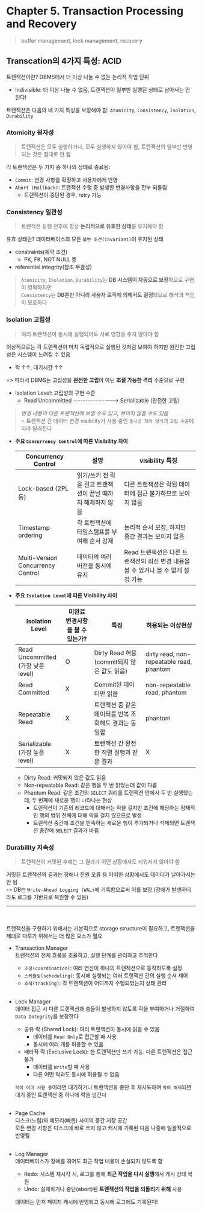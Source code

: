 # Chapter 5. Transaction Processing and Recovery
> buffer management, lock management, recovery

## Transcation의 4가지 특성: ACID
트랜잭션이란? DBMS에서 더 이상 나눌 수 없는 논리적 작업 단위   
- Indivisible: 더 이상 나눌 수 없음, 트랜잭션이 일부만 실행된 상태로 남아서는 안 된다!

트랜잭션은 다음의 네 가지 특성을 보장해야 함: `Atomicity`, `Consistency`, `Isolation`, `Durability`

### Atomicity 원자성
> 트랜잭션은 모두 실행하거나, 모두 실행하지 않아야 함, 트랜잭션의 일부만 반영되는 것은 절대로 안 됨   

각 트랜잭션은 두 가지 중 하나의 상태로 종료됨:
- `Commit`: 변경 사항을 확정하고 사용자에게 반영
- `Abort (Rollback)`: 트랜잭션 수행 중 발생한 변경사항을 전부 되돌림
    - 트랜잭션이 중단된 경우, retry 가능

### Consistency 일관성
> 트랜잭션 실행 전후에 항상 **논리적으로 유효한 상태**를 유지해야 함

유효 상태란? 데이터베이스의 모든 `불변 조건(invariant)`이 유지된 상태
- constraints(제약 조건)
  - PK, FK, NOT NULL 등
- referential integrity(참조 무결성)

> `Atomicity`, `Isolation`, `Durability`는 **DB 시스템이 자동으로 보장**하므로 구현이 명확하지만   
> `Consistency`는 **DB뿐만 아니라 사용자 로직에 의해서도 결정**되므로 해석과 책임이 모호하다

### Isolation 고립성
> 여러 트랜잭션이 동시에 실행되어도 서로 영향을 주지 않아야 함

이상적으로는 각 트랜잭션이 마치 독립적으로 실행된 것처럼 보여야 하지만 완전한 고립성은 시스템이 느려질 수 있음
- 락 ↑↑, 대기시간 ↑↑

=> 따라서 DBMS는 고립성을 **완전한 고립**이 아닌 **조절 가능한 격리** 수준으로 구현
- Isolation Level: 고립성의 구현 수준
  - Read Uncommitted ----------------> Serializable (완전한 고립)

> _변경 내용이 다른 트랜잭션에 보일 수도 있고, 보이지 않을 수도 있음_   
= 트랜잭션 간 데이터 변경 visibility가 사용 중인 `동시성 제어 방식`과 `고립 수준`에 따라 달라진다

- **주요 `Concurrency Control`에 따른 Visibility 차이**

  | Concurrency Control | 설명 | visibility 특징 |
  |---| --- |---------------|
  | Lock-based (2PL 등)               |  읽기/쓰기 전 락을 걸고 트랜잭션이 끝날 때까지 해제하지 않음 | 다른 트랜잭션은 락된 데이터에 접근 불가하므로 보이지 않음 |
  | Timestamp ordering               | 각 트랜잭션에 타임스탬프를 부여해 순서 강제 | 논리적 순서 보장, 하지만 중간 결과는 보이지 않음 |
  | Multi-Version Concurrency Control | 데이터의 여러 버전을 동시에 유지 | Read 트랜잭션은 다른 트랜잭션의 최신 변경 내용을 볼 수 있거나 볼 수 없게 설정 가능 |

- **주요 `Isolation Level`에 따른 Visibility 차이**

  | Isolation Level                    | 미완료 변경사항을 볼 수 있는가? | 특징                               | 허용되는 이상현상                                |
  |------------------------------------| --- |----------------------------------|------------------------------------------|
  | Read Uncommitted<br/>(가장 낮은 level) | O | Dirty Read 허용<br/>(commit되지 않은 값도 읽음) | dirty read, non-repeatable read, phantom |
  | Read Committed                     | X | Commit된 데이터만 읽음                  | non-repeatable read, phantom             |
  | Repeatable Read                    | X | 트랜잭션 중 같은 데이터를 반복 조회해도 결과는 동일함   | phantom                                  |
  | Serializable<br/>(가장 높은 level)     | X | 트랜잭션 간 완전한 직렬 실행과 같은 결과          | X                                        |
  - Dirty Read: 커밋되지 않은 값도 읽음
  - Non-repeatable Read: 같은 행을 두 번 읽었는데 값이 다름
  - Phantom Read: 같은 조건의 `SELECT` 쿼리를 트랜잭션 안에서 두 번 실행했는데, 두 번째에 새로운 행이 나타나는 현상
    - 트랜잭션이 기존의 레코드에 대해서는 락을 걸지만 조건에 해당하는 잠재적인 행의 범위 전체에 대해 락을 걸지 않으므로 발생
    - 트랜잭션 중간에 조건을 만족하는 새로운 행이 추가되거나 삭제되면 트랜잭션 중간에 `SELECT` 결과가 바뀜

### Durability 지속성
> 트랜잭션이 커밋된 후에는 그 결과가 어떤 상황에서도 지워지지 않아야 함

커밋된 트랜잭션의 결과는 장애나 전원 오류 등 어떠한 상황에서도 데이터가 날아가서는 안 됨   
-> DB는 `Write-Ahead Logging (WAL)`에 기록함으로써 이를 보장 (장애가 발생하더라도 로그를 기반으로 복원할 수 있음)

---
<br/><br/>
트랜잭션을 구현하기 위해서는 기본적으로 storage structure이 필요하고, 트랜잭션을 제대로 다루기 위해서는 더 많은 요소가 필요  

- Transaction Manager    
  트랜잭션의 전체 흐름을 조율하고, 실행 단계를 관리하고 추적한다
  - `조정(coordination)`: 여러 연산이 하나의 트랜잭션으로 동작하도록 설정  
  - `스케줄링(scheduling)`: 동시에 실행되는 여러 트랜잭션 간의 실행 순서 제어
  - `추적(tracking)`: 각 트랜잭션이 어디까지 수행되었는지 상태 관리
<br/><br/>
- Lock Manager   
  데이터 접근 시 다른 트랜잭션과 충돌이 발생하지 않도록 락을 부여하거나 거절하여 `Data Integrity`를 보장한다
  - 공유 락 (Shared Lock): 여러 트랜잭션이 동시에 읽을 수 있음
    - 데이터를 `Read Only`로 접근할 때 사용
    - 동시에 여러 개를 허용할 수 있음
  - 배타적 락 (Exclusive Lock): 한 트랜잭션만 쓰기 가능. 다른 트랜잭션은 접근 불가
    - 데이터를 `Write`할 때 사용
    - 다른 어떤 락과도 동시에 허용될 수 없음
  
  `락이 이미 사용 중`이라면 대기하거나 트랜잭션을 중단 후 재시도하며 `락이 해제`되면 대기 중인 트랜잭션 중 하나에 락을 넘긴다
<br/><br/>
- Page Cache   
  디스크(느림)와 메모리(빠름) 사이의 중간 저장 공간   
  모든 변경 사항은 디스크에 바로 쓰지 않고 캐시에 기록된 다음 나중에 일괄적으로 반영됨
  <br/><br/>
- Log Manager   
  데이터베이스가 장애를 겪어도 최근 작업 내용이 손실되지 않도록 함
  - Redo: 시스템 재시작 시, 로그를 통해 **최근 작업을 다시 실행**해서 캐시 상태 복원
  - Undo: 실패하거나 중단(abort)된 **트랜잭션의 작업을 되돌리기 위해** 사용   
  
  데이터는 먼저 페이지 캐시에 반영되고 동시에 로그에도 기록된다!
